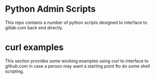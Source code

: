 # Python Admin Scripts

This repo contains a number of python scripts designed to interface to gitlab.com back end directly. 


# curl examples
This section provides some working examples using curl to interface to github.com in case a person may want a starting point fto do  some shell scripting.


